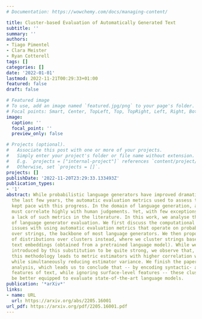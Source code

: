```yaml
---
# Documentation: https://wowchemy.com/docs/managing-content/

title: Cluster-based Evaluation of Automatically Generated Text
subtitle: ''
summary: ''
authors:
- Tiago Pimentel
- Clara Meister
- Ryan Cotterell
tags: []
categories: []
date: '2022-01-01'
lastmod: 2022-11-21T00:29:33+01:00
featured: false
draft: false

# Featured image
# To use, add an image named `featured.jpg/png` to your page's folder.
# Focal points: Smart, Center, TopLeft, Top, TopRight, Left, Right, BottomLeft, Bottom, BottomRight.
image:
  caption: ''
  focal_point: ''
  preview_only: false

# Projects (optional).
#   Associate this post with one or more of your projects.
#   Simply enter your project's folder or file name without extension.
#   E.g. `projects = ["internal-project"]` references `content/project/deep-learning/index.md`.
#   Otherwise, set `projects = []`.
projects: []
publishDate: '2022-11-20T23:29:33.133493Z'
publication_types:
- '1'
abstract: While probabilistic language generators have improved dramatically over
  the last few years, the automatic evaluation metrics used to assess them have not
  kept pace with this progress. In the domain of language generation, a good metric
  must correlate highly with human judgements. Yet, with few exceptions, there is
  a lack of such metrics in the literature. In this work, we analyse the general paradigm
  of language generator evaluation. We first discuss the computational and qualitative
  issues with using automatic evaluation metrics that operate on probability distributions
  over strings, the backbone of most language generators. We then propose the use
  of distributions over clusters instead, where we cluster strings based on their
  text embeddings (obtained from a pretrained language model). While we find the biases
  introduced by this substitution to be quite strong, we observe that, empirically,
  this methodology leads to metric estimators with higher correlation with human judgements,
  while simultaneously reducing estimator variance. We finish the paper with a probing
  analysis, which leads us to conclude that -- by encoding syntactic- and coherence-level
  features of text, while ignoring surface-level features -- these clusters may simply
  be better equipped to evaluate state-of-the-art language models.
publication: '*arXiv*'
links:
- name: URL
  url: https://arxiv.org/abs/2205.16001
url_pdf: https://arxiv.org/pdf/2205.16001.pdf
---
```

